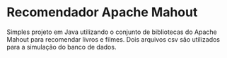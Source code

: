# Recomendador Apache Mahout
Simples projeto em Java utilizando o conjunto de bibliotecas do Apache Mahout para recomendar livros e filmes.
Dois arquivos csv são utilizados para a simulação do banco de dados.

